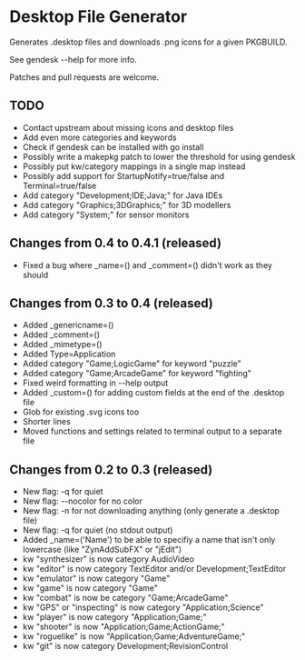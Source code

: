 Desktop File Generator
======================

Generates .desktop files and downloads .png icons for a given PKGBUILD.

See gendesk --help for more info.

Patches and pull requests are welcome.


TODO
----
* Contact upstream about missing icons and desktop files
* Add even more categories and keywords
* Check if gendesk can be installed with go install
* Possibly write a makepkg patch to lower the threshold for using gendesk
* Possibly put kw/category mappings in a single map instead
* Possibly add support for StartupNotify=true/false and Terminal=true/false
* Add category "Development;IDE;Java;" for Java IDEs
* Add category "Graphics;3DGraphics;" for 3D modellers
* Add category "System;" for sensor monitors


Changes from 0.4 to 0.4.1 (released)
------------------------------------
* Fixed a bug where \_name=() and \_comment=() didn't work as they should


Changes from 0.3 to 0.4 (released)
----------------------------------
* Added \_genericname=()
* Added \_comment=()
* Added \_mimetype=()
* Added Type=Application
* Added category "Game;LogicGame" for keyword "puzzle"
* Added category "Game;ArcadeGame" for keyword "fighting"
* Fixed weird formatting in --help output
* Added \_custom=() for adding custom fields at the end of the .desktop file
* Glob for existing .svg icons too
* Shorter lines
* Moved functions and settings related to terminal output to a separate file


Changes from 0.2 to 0.3 (released)
----------------------------------
* New flag: -q for quiet
* New flag: --nocolor for no color
* New flag: -n for not downloading anything (only generate a .desktop file)
* New flag: -q for quiet (no stdout output)
* Added \_name=('Name') to be able to specifiy a name that isn't only lowercase (like "ZynAddSubFX" or "jEdit")
* kw "synthesizer" is now category AudioVideo
* kw "editor" is now category TextEditor and/or Development;TextEditor
* kw "emulator" is now category "Game"
* kw "game" is now category "Game"
* kw "combat" is now be category "Game;ArcadeGame"
* kw "GPS" or "inspecting" is now category "Application;Science"
* kw "player" is now category "Application;Game;"
* kw "shooter" is now "Application;Game;ActionGame;"
* kw "roguelike" is now "Application;Game;AdventureGame;"
* kw "git" is now category Development;RevisionControl


